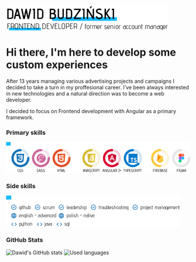 ![Creating custom experiences](https://github.com/BD4vid777/BD4vid777/blob/main/Title.png)

# Hi there, I'm here to develop some custom experiences
After 13 years managing various advertising projects and campaigns I decided to take a turn in my proffesional career. 
I’ve been always interested in new technologies and a natural direction was to become a web developer. 

I decided to focus on Frontend development with Angular as a primary framework.


### Primary skills
![Skills](https://github.com/BD4vid777/BD4vid777/blob/main/SKILLS.png)


### Side skills
![Side Skills](https://github.com/BD4vid777/BD4vid777/blob/main/SIDE_SKILLS_FINAL.png)


### GitHub Stats
![Dawid's GitHub stats](https://github-readme-stats.vercel.app/api?username=BD4vid777&hide_title=true&theme=default&show_icons=true&title_color=1ABCFE&border_color=1ABCFE&icon_color=1ABCFE) ![Used languages](https://github-readme-stats.vercel.app/api/top-langs/?username=BD4vid777&theme=default&title_color=1ABCFE&border_color=1ABCFE&layout=compact) 

